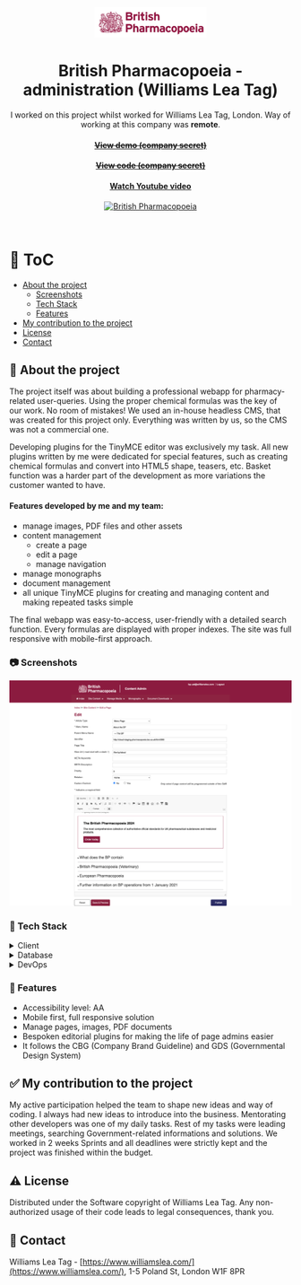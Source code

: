 <!--
Hey, thanks for using the awesome-readme-template template.
If you have any enhancements, then fork this project and create a pull request
or just open an issue with the label "enhancement".

Don't forget to give this project a star for additional support ;)
Maybe you can mention me or this repo in the acknowledgements too
-->
<div align="center">
  <img src="assets/britishpharmacopeia.png" alt="logo" width="200" height="auto" />

  <h1>British Pharmacopoeia - administration (Williams Lea Tag)</h1>
  
  <p>
    I worked on this project whilst worked for Williams Lea Tag, London. Way of working at this company was <strong>remote</strong>.
  </p>
   
  <h4>
    <a href="#" target="_blank"><s>View demo (company secret)</s></a>
  </h4>

  <h4>
    <a href="#" title="Sorry, it's company secret"  target="_blank"><s>View code (company secret)</s></a>
  </h4>

  <h4>
    <a href="https://youtu.be/Qv2ppnCHLsg"  target="_blank">Watch Youtube video</a>
  </h4>

<!-- BEGIN YOUTUBE-CARDS -->

[![British Pharmacopoeia](https://ytcards.demolab.com/?id=Qv2ppnCHLsg&title=British+Pharmacopoeia&lang=en&background_color=%230d1117&title_color=%23ffffff&stats_color=%23dedede&max_title_lines=1&width=250&border_radius=5 "British Pharmacopoeia")](https://www.youtube.com/watch?v=Qv2ppnCHLsg)

<!-- END YOUTUBE-CARDS -->

</div>

<br />

<!-- Table of Contents -->

# :notebook_with_decorative_cover: ToC

- [About the project](#star2-about-the-project)
  - [Screenshots](#camera-screenshots)
  - [Tech Stack](#space_invader-tech-stack)
  - [Features](#dart-features)
- [My contribution to the project](#white_check_mark-my-contribution-to-the-project)
- [License](#warning-license)
- [Contact](#handshake-contact)

<!-- About the project -->

## :star2: About the project

<p>The project itself was about building a professional webapp for pharmacy-related user-queries. Using the proper chemical formulas was the key of our work. No room of mistakes! We used an in-house headless CMS, that was created for this project only. Everything was written by us, so the CMS was not a commercial one.
</p>
<p>Developing plugins for the TinyMCE editor was exclusively my task. All new plugins written by me were dedicated for special features, such as creating chemical formulas and convert into HTML5 shape, teasers, etc. Basket function was a harder part of the development as more variations the customer wanted to have.</p>
<p><h4>Features developed by me and my team:</h4>
  <ul>
    <li>manage images, PDF files and other assets</li>
    <li>content management
      <ul>
        <li>create a page</li>
        <li>edit a page</li>
        <li>manage navigation</li>
      </ul>
    </li>
    <li>manage monographs</li>
    <li>document management</li>
    <li>all unique TinyMCE plugins for creating and managing content and making repeated tasks simple</li>
  </ul>
</p>
<p>
The final webapp was easy-to-access, user-friendly with a detailed search function. Every formulas are displayed with proper indexes. The site was full responsive with mobile-first approach.
</p>

<!-- Screenshots -->

### :camera: Screenshots

<div align="center"> 
  <img src="assets/britishpharmacopoeia_admin.jpg" alt="screenshot" />
</div>

<!-- TechStack -->

### :space_invader: Tech Stack

<details>
  <summary>Client</summary>
  <ul>
    <li><a href="https://developer.mozilla.org/en-US/docs/Web/JavaScript"  target="_blank">JavaScript</a></li>
    <li><a href="https://jquery.com/"  target="_blank">JQuery</a></li>
    <li><a href="https://www.npmjs.com/"  target="_blank">NPM packages</a></li>
    <li><a href="#">In-house CMS and plugins</a></li>
    <li><a href="https://www.w3schools.com/html/html5_semantic_elements.asp" target="_blank">Semantic HTML5</a></li>
    <li><a href="https://www.w3schools.com/css/"  target="_blank">CSS3</a></li>
  </ul>
</details>

<details>
<summary>Database</summary>
  <ul>
    <li><a href="https://www.mysql.com/">MySQL</a></li>
  </ul>
</details>

<details>
<summary>DevOps</summary>
  <ul>
    <li><a href="https://bitbucket.org/">BitBucket</a></li>
    <li><a href="https://www.docker.com/">Docker</a></li>
    <li><a href="https://www.jenkins.io/">Jenkins</a></li>
    <li><a href="https://www.jslint.com/">JS Lint</a></li>
    <li><a href="https://github.com/features/actions">GitHub Actions</a></li>
    <li><a href="https://docs.github.com/en/actions/writing-workflows/about-workflows">GitHub Workflow</a></li>
  </ul>
</details>

<!-- Features -->

### :dart: Features

- Accessibility level: AA
- Mobile first, full responsive solution
- Manage pages, images, PDF documents
- Bespoken editorial plugins for making the life of page admins easier
- It follows the CBG (Company Brand Guideline) and GDS (Governmental Design System)

<!-- My contribution to the project -->

## :white_check_mark: My contribution to the project

My active participation helped the team to shape new ideas and way of coding. I always had new ideas to introduce into the business. Mentorating other developers was one of my daily tasks. Rest of my tasks were leading meetings, searching Government-related informations and solutions. We worked in 2 weeks Sprints and all deadlines were strictly kept and the project was finished within the budget.

<!-- License -->

## :warning: License

Distributed under the Software copyright of Williams Lea Tag. Any non-authorized usage of their code leads to legal consequences, thank you.

<!-- Contact -->

## :handshake: Contact

Williams Lea Tag -
[https://www.williamslea.com/](https://www.williamslea.com/), 1-5 Poland St, London W1F 8PR
